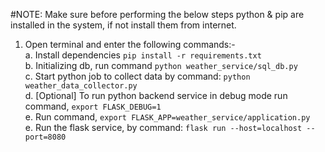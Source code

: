 #NOTE: Make sure before performing the below steps python & pip are installed in the system, if not install them from internet.

1. Open terminal and enter the following commands:-<br/>
    a. Install dependencies `pip install -r requirements.txt`<br/>
    b. Initializing db, run command `python weather_service/sql_db.py`<br/>
    c. Start python job to collect data by command: `python weather_data_collector.py`<br/>
    d. [Optional] To run python backend service in debug mode run command, `export FLASK_DEBUG=1`<br/>
    e. Run command, `export FLASK_APP=weather_service/application.py`<br/>
    e. Run the flask service, by command: `flask run --host=localhost --port=8080`<br/>
